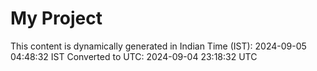 # My Project

This content is dynamically generated in Indian Time (IST): 2024-09-05 04:48:32 IST
Converted to UTC: 2024-09-04 23:18:32 UTC
